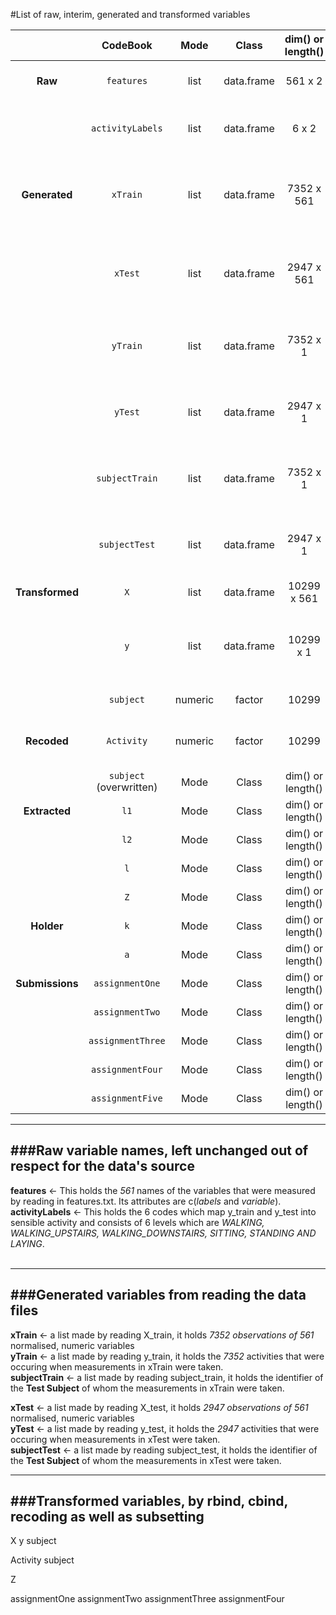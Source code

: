 #List of raw, interim, generated and transformed variables<br>

|               |   CodeBook             |  Mode  |  Class       |  dim() or length()  |  Source         |  Remarks  |
|:-------------:|:---------------------: |:------:|:------------:|:-------------------:|:---------------:|-----------|
|**Raw**        |`features`              |  list  |  data.frame  |  561 x 2            | *features.txt*  |  *features* holds the names of measured variables in its $variable attribute |
|               |`activityLabels`        |  list  |  data.frame  |  6 x 2              |  *activity_labels.txt*  |  *activityLabels* holds the mapping of the numeric code in *y* to the activity type in 6 factor levels  |
|**Generated**  |`xTrain`                |  list  |  data.frame  |  7352 x 561         |  *X_train.txt*  |  Training dataset holding normalised, numeric values of 561 measurements of 7352 combinations of subjects/activity |
|               |`xTest`                 |  list  |  data.frame  |  2947 x 561         |  *X_test.txt*  |  Test dataset holding normalised, numeric values of 561 measurements of 2947 combinations of subjects/activity |
|               |`yTrain`                |  list  |  data.frame  |  7352 x 1           |  *y_train.txt*  |  Training dataset holding activities taking place while xTrain was being measured. Needs to be recoded into factors  |
|               |`yTest`                 |  list  |  data.frame  |  2947 x 1           |  *y_test.txt*   |  Test dataset holding activities taking place while xTest was being measured. Needs to be recoded into factors  | 
|               |`subjectTrain`          |  list  |  data.frame  |  7352 x 1           |  *subject_train.txt*  |  Training dataset holding participant identity while xTrain was being measured. Needs to be recoded into factors  |
|               |`subjectTest`           |  list  |  data.frame  |  2947 x 1           |  *subject_test.txt*   |  Test dataset holding participant identity while xTest was being measured. Needs to be recoded into factors   |
|**Transformed**|`X`                     | list   |  data.frame   |  10299 x 561  |  rbind(`xTrain`, `xTest`)  |  Merged datasets of `xTrain` and `xTest`  |
|               |`y`                     |  list  |  data.frame  |  10299 x 1 |  rbind(`yTrain`, `yTest`)  |  Merged datasets of `xTrain` and `xTest`, later to be used as a temporary holder and discarded in favour of the term **Activity**  |
|               |`subject`               |  numeric  |  factor  |  10299  |  rbind(`subjectTrain`,`subjectTest`) and then recoded as factors  |  Holds participant identity whil X was measured  |
|**Recoded**    |`Activity`              |  numeric  |  factor  |  10299  |  recoded y into factors using activityLabels  |  *LAYING*, *SITTING*, *STANDING*, *WALKING*, *WALKING_DOWNSTAIRS*, *WALKING_UPSTAIRS*  |
|               |`subject` (overwritten) |  Mode  |  Class  |  dim() or length()  |  Source  |  Remarks  |
|**Extracted**  |`l1`                    |  Mode  |  Class  |  dim() or length()  |  Source  |  Remarks  |
|               |`l2`                    |  Mode  |  Class  |  dim() or length()  |  Source  |  Remarks  |
|               |`l`                     |  Mode  |  Class  |  dim() or length()  |  Source  |  Remarks  |
|               |`Z`                     |  Mode  |  Class  |  dim() or length()  |  Source  |  Remarks  |
|**Holder**     |`k`                     |  Mode  |  Class  |  dim() or length()  |  Source  |  Remarks  |
|               |`a`                     |  Mode  |  Class  |  dim() or length()  |  Source  |  Remarks  |
|**Submissions**|`assignmentOne`         |  Mode  |  Class  |  dim() or length()  |  Source  |  Remarks  |
|               |`assignmentTwo`         |  Mode  |  Class  |  dim() or length()  |  Source  |  Remarks  |
|               |`assignmentThree`       |  Mode  |  Class  |  dim() or length()  |  Source  |  Remarks  |
|               |`assignmentFour`        |  Mode  |  Class  |  dim() or length()  |  Source  |  Remarks  |
|               |`assignmentFive`        |  Mode  |  Class  |  dim() or length()  |  Source  |  Remarks  |




---
###Raw variable names, left unchanged out of respect for the data's source
---
**features** <- This holds the *561* names of the variables that were measured by reading in features.txt. Its attributes are c(*labels* and *variable*).<br>
**activityLabels** <- This holds the 6 codes which map y_train and y_test into sensible activity and consists of 6 levels which are *WALKING, WALKING_UPSTAIRS, WALKING_DOWNSTAIRS, SITTING, STANDING AND LAYING*.<br><br>

---
###Generated variables from reading the data files
---
**xTrain** <- a list made by reading X_train, it holds *7352 observations of 561* normalised, numeric variables<br>
**yTrain** <- a list made by reading y_train, it holds the *7352* activities that were occuring when measurements in xTrain were taken.<br>
**subjectTrain** <- a list made by reading subject_train, it holds the identifier of the **Test Subject** of whom the measurements in xTrain were taken.<br>

**xTest** <- a list made by reading X_test, it holds *2947 observations of 561* normalised, numeric variables<br>
**yTest** <- a list made by reading y_test, it holds the *2947* activities that were occuring when measurements in xTest were taken.<br>
**subjectTest** <- a list made by reading subject_test, it holds the identifier of the **Test Subject** of whom the measurements in xTest were taken.<br>

---
###Transformed variables, by rbind, cbind, recoding as well as subsetting
---
X
y
subject

Activity
subject

Z

assignmentOne
assignmentTwo
assignmentThree
assignmentFour
